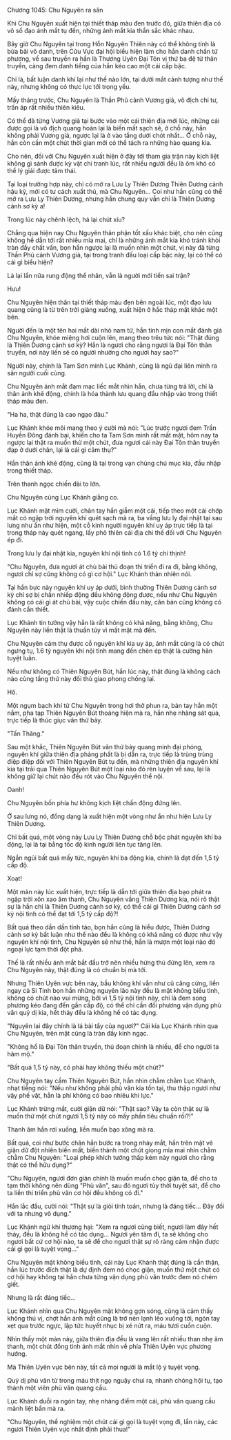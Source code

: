 




Chương 1045: Chu Nguyên ra sân


Khi Chu Nguyên xuất hiện tại thiết tháp màu đen trước đó, giữa thiên địa có vô số đạo ánh mắt tụ đến, những ánh mắt kia thần sắc khác nhau.

Bây giờ Chu Nguyên tại trong Hỗn Nguyên Thiên này có thể không tính là bừa bãi vô danh, trên Cửu Vực đại hội biểu hiện làm cho hắn danh chấn tứ phương, về sau truyền ra hắn là Thương Uyên Đại Tôn vị thứ ba đệ tử thân truyền, càng đem danh tiếng của hắn kéo cao một cái cấp bậc.

Chỉ là, bất luận danh khí lại như thế nào lớn, tại dưới mắt cảnh tượng như thế này, nhưng không có thực lực tới trọng yếu.

Mấy tháng trước, Chu Nguyên là Thần Phủ cảnh Vương giả, vô địch chi tư, trấn áp rất nhiều thiên kiêu.

Có thể đã từng Vương giả tại bước vào một cái thiên địa mới lúc, những cái được gọi là vô địch quang hoàn lại là biến mất sạch sẽ, ở chỗ này, hắn không phải Vương giả, ngược lại là ở vào tầng dưới chót nhất... Ở chỗ này, hắn còn cần một chút thời gian mới có thể tách ra những hào quang kia.

Cho nên, đối với Chu Nguyên xuất hiện ở đây tới tham gia trận này kịch liệt không gì sánh được kỳ vật chi tranh lúc, rất nhiều người đều là ôm khó có thể lý giải được tâm thái.

Tại loại trường hợp này, chỉ có mở ra Lưu Ly Thiên Dương Thiên Dương cảnh hậu kỳ, mới có tư cách xuất thủ, mà Chu Nguyên... Coi như hắn cũng có thể mở ra Lưu Ly Thiên Dương, nhưng hắn chung quy vẫn chỉ là Thiên Dương cảnh sơ kỳ a!

Trong lúc này chênh lệch, há lại chút xíu?

Chẳng qua hiện nay Chu Nguyên thân phận tốt xấu khác biệt, cho nên cũng không hề dẫn tới rất nhiều mỉa mai, chỉ là những ánh mắt kia khó tránh khỏi tràn đầy chất vấn, bọn hắn ngược lại là muốn nhìn một chút, vị này đã từng Thần Phủ cảnh Vương giả, tại trong tranh đấu loại cấp bậc này, lại có thể có cái gì biểu hiện?

Là lại lần nữa rung động thế nhân, vẫn là người mới tiến sai trận?

Hưu!

Chu Nguyên hiện thân tại thiết tháp màu đen bên ngoài lúc, một đạo lưu quang cũng là từ trên trời giáng xuống, xuất hiện ở hắc tháp mặt khác một bên.

Người đến là một tên hai mắt dài nhỏ nam tử, hắn tinh mịn con mắt đánh giá Chu Nguyên, khóe miệng hơi cuộn lên, mang theo trêu tức nói: "Thật đúng là Thiên Dương cảnh sơ kỳ? Hẳn là ngươi cho rằng ngươi là Đại Tôn thân truyền, nơi này liền sẽ có người nhường cho ngươi hay sao?"

Người này, chính là Tam Sơn minh Lục Khánh, cũng là ngũ đại liên minh ra sân người cuối cùng.

Chu Nguyên ánh mắt đạm mạc liếc mắt nhìn hắn, chưa từng trả lời, chỉ là thân ảnh khẽ động, chính là hóa thành lưu quang đầu nhập vào trong thiết tháp màu đen.

"Ha ha, thật đúng là cao ngạo đâu."

Lục Khánh khóe môi mang theo ý cười mà nói: "Lúc trước ngươi đem Trần Huyền Đông đánh bại, khiến cho ta Tam Sơn minh rất mất mặt, hôm nay ta ngược lại thật ra muốn thử một chút, đưa ngươi cái này Đại Tôn thân truyền đạp ở dưới chân, lại là cái gì cảm thụ?"

Hắn thân ảnh khẽ động, cũng là tại trong vạn chúng chú mục kia, đầu nhập trong thiết tháp.

Trên thanh ngọc chiến đài to lớn.

Chu Nguyên cùng Lục Khánh giằng co.

Lục Khánh mặt mỉm cười, chân tay hắn giẫm một cái, tiếp theo một cái chớp mắt có ngập trời nguyên khí quét sạch mà ra, ba vầng lưu ly đại nhật tại sau lưng như ẩn như hiện, một cỗ kinh người nguyên khí uy áp trực tiếp là tại trong tháp này quét ngang, lấy phô thiên cái địa chi thế đối với Chu Nguyên ép đi.

Trong lưu ly đại nhật kia, nguyên khí nội tình có 1.6 tỷ chi thịnh!

"Chu Nguyên, đưa ngươi át chủ bài thủ đoạn thi triển đi ra đi, bằng không, ngươi chỉ sợ cũng không có gì cơ hội." Lục Khánh thản nhiên nói.

Tại hắn bực này nguyên khí uy áp dưới, bình thường Thiên Dương cảnh sơ kỳ chỉ sợ bị chấn nhiếp động đều không động được, nếu như Chu Nguyên không có cái gì át chủ bài, vậy cuộc chiến đấu này, căn bản cũng không có đánh cần thiết.

Lục Khánh tin tưởng vậy hẳn là rất không có khả năng, bằng không, Chu Nguyên này liền thật là thuần túy vì mất mặt mà đến.

Chu Nguyên cảm thụ được cỗ nguyên khí kia uy áp, ánh mắt cũng là có chút ngưng tụ, 1.6 tỷ nguyên khí nội tình mang đến chèn ép thật là cường hãn tuyệt luân.

Nếu như không có Thiên Nguyên Bút, hắn lúc này, thật đúng là không cách nào cùng tầng thứ này đối thủ giao phong chống lại.

Hô.

Một ngụm bạch khí từ Chu Nguyên trong hơi thở phun ra, bàn tay hắn một nắm, pha tạp Thiên Nguyên Bút thoáng hiện mà ra, hắn nhẹ nhàng sát qua, trực tiếp là thúc giục văn thứ bảy.

"Tấn Thăng."

Sau một khắc, Thiên Nguyên Bút văn thứ bảy quang minh đại phóng, nguyên khí giữa thiên địa phảng phất là bị dẫn ra, trực tiếp là trùng trùng điệp điệp đối với Thiên Nguyên Bút tụ đến, mà những thiên địa nguyên khí kia tại trải qua Thiên Nguyên Bút một loại nào đó rèn luyện về sau, lại là không giữ lại chút nào đều rót vào Chu Nguyên thể nội.

Oanh!

Chu Nguyên bốn phía hư không kịch liệt chấn động đứng lên.

Ở sau lưng nó, đồng dạng là xuất hiện một vòng như ẩn như hiện Lưu Ly Thiên Dương.

Chỉ bất quá, một vòng này Lưu Ly Thiên Dương chỗ bộc phát nguyên khí ba động, lại là tại bằng tốc độ kinh người liên tục tăng lên.

Ngắn ngủi bất quá mấy tức, nguyên khí ba động kia, chính là đạt đến 1,5 tỷ cấp độ.

Xoạt!

Một màn này lúc xuất hiện, trực tiếp là dẫn tới giữa thiên địa bạo phát ra ngập trời xôn xao âm thanh, Chu Nguyên vầng Thiên Dương kia, nói rõ thật sự là hắn chỉ là Thiên Dương cảnh sơ kỳ, có thể cái gì Thiên Dương cảnh sơ kỳ nội tình có thể đạt tới 1,5 tỷ cấp độ?!

Bất quá theo dần dần tỉnh táo, bọn hắn cũng là hiểu được, Thiên Dương cảnh sơ kỳ bất luận như thế nào đều là không có khả năng có được như vậy nguyên khí nội tình, Chu Nguyên sẽ như thế, hẳn là mượn một loại nào đó ngoại lực tạm thời đột phá.

Thế là rất nhiều ánh mắt bắt đầu trở nên nhiều hứng thú đứng lên, xem ra Chu Nguyên này, thật đúng là có chuẩn bị mà tới.

Nhưng Thiên Uyên vực bên này, bầu không khí vẫn như cũ căng cứng, liền ngay cả Si Tinh bọn hắn những nguyên lão này đều là mặt không biểu tình, không có chút nào vui mừng, bởi vì 1,5 tỷ nội tình này, chỉ là đem song phương kéo đang đến gần cấp độ, có thể chỉ cần đối phương vận dụng phù văn quỷ dị kia, hết thảy đều là không hề có tác dụng.

"Nguyên lai đây chính là lá bài tẩy của ngươi?" Cái kia Lục Khánh nhìn qua Chu Nguyên, trên mặt cũng là tràn đầy kinh ngạc.

"Không hổ là Đại Tôn thân truyền, thủ đoạn chính là nhiều, để cho người ta hâm mộ."

"Bất quá 1,5 tỷ này, có phải hay không thiếu một chút?"

Chu Nguyên tay cầm Thiên Nguyên Bút, hắn nhìn chằm chằm Lục Khánh, nhạt tiếng nói: "Nếu như không phải phù văn kia tồn tại, thu thập ngươi như vậy phế vật, hẳn là phí không có bao nhiêu khí lực."

Lục Khánh trừng mắt, cười giận dữ nói: "Thật sao? Vậy ta còn thật sự là muốn thử một chút ngươi 1,5 tỷ này có mấy phần tiêu chuẩn rồi?!"

Thanh âm hắn rơi xuống, liền muốn bạo xông mà ra.

Bất quá, coi như bước chân hắn bước ra trong nháy mắt, hắn trên mặt vẻ giận dữ đột nhiên biến mất, biến thành một chút giọng mỉa mai nhìn chằm chằm Chu Nguyên: "Loại phép khích tướng thấp kém này ngươi cho rằng thật có thể hữu dụng?"

"Chu Nguyên, ngươi đơn giản chính là muốn muốn chọc giận ta, để cho ta tạm thời không nên dùng "Phù văn", sau đó ngươi tùy thời tuyệt sát, để cho ta liền thi triển phù văn cơ hội đều không có đi."

Hắn lắc đầu, cười nói: "Thật sự là giỏi tính toán, nhưng là đáng tiếc... Đây đối với ta nhưng vô dụng."

Lục Khánh ngữ khí thương hại: "Xem ra ngươi cũng biết, ngươi làm đây hết thảy, đều là không hề có tác dụng... Ngươi yên tâm đi, ta sẽ không cho ngươi bất cứ cơ hội nào, ta sẽ để cho ngươi thật sự rõ ràng cảm nhận được cái gì gọi là tuyệt vọng..."

Chu Nguyên mặt không biểu tình, cái này Lục Khánh thật đúng là cẩn thận, hắn lúc trước đích thật là dự định đem nó chọc giận, muốn thử một chút có cơ hội hay không tại hắn chưa từng vận dụng phù văn trước đem nó chém giết.

Nhưng là rất đáng tiếc...

Lục Khánh nhìn qua Chu Nguyên mặt không gợn sóng, cũng là cảm thấy không thú vị, chợt hắn ánh mắt cũng là trở nên lạnh lẽo xuống tới, ngón tay xẹt qua trước ngực, lập tức huyết nhục bị xé nứt ra, máu tươi cuồn cuộn.

Nhìn thấy một màn này, giữa thiên địa đều là vang lên rất nhiều than nhẹ âm thanh, một chút đồng tình ánh mắt nhìn về phía Thiên Uyên vực phương hướng.

Mà Thiên Uyên vực bên này, tất cả mọi người là mắt lộ ý tuyệt vọng.

Quỷ dị phù văn từ trong máu thịt ngọ nguậy chui ra, nhanh chóng hội tụ, tạo thành một viên phù văn quang cầu.

Lục Khánh duỗi ra ngón tay, nhẹ nhàng điểm một cái, phù văn quang cầu mãnh liệt bắn mà ra.

"Chu Nguyên, thể nghiệm một chút cái gì gọi là tuyệt vọng đi, lần này, các ngươi Thiên Uyên vực nhất định phải thua!"




